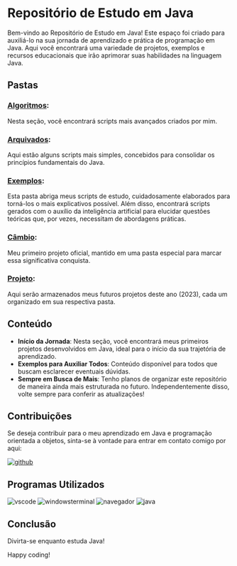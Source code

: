 # Repositório de Estudo em Java

Bem-vindo ao Repositório de Estudo em Java! Este espaço foi criado para auxiliá-lo na sua jornada de aprendizado e prática de programação em Java. Aqui você encontrará uma variedade de projetos, exemplos e recursos educacionais que irão aprimorar suas habilidades na linguagem Java.

## Pastas

### [**Algoritmos**](https://github.com/DiegoOliv07/Java2023/tree/main/Algoritmos):
Nesta seção, você encontrará scripts mais avançados criados por mim.

### [**Arquivados**](https://github.com/DiegoOliv07/Java2023/tree/main/Arquivados):
Aqui estão alguns scripts mais simples, concebidos para consolidar os princípios fundamentais do Java.

### [**Exemplos**](https://github.com/DiegoOliv07/Java2023/tree/main/Exemplos):
Esta pasta abriga meus scripts de estudo, cuidadosamente elaborados para torná-los o mais explicativos possível. Além disso, encontrará scripts gerados com o auxílio da inteligência artificial para elucidar questões teóricas que, por vezes, necessitam de abordagens práticas.

### [**Câmbio**](https://github.com/DiegoOliv07/Java2023/tree/main/Câmbio):
Meu primeiro projeto oficial, mantido em uma pasta especial para marcar essa significativa conquista.

### [**Projeto**](https://github.com/DiegoOliv07/Java2023/tree/main/Projeto):
Aqui serão armazenados meus futuros projetos deste ano (2023), cada um organizado em sua respectiva pasta.

## Conteúdo

- **Início da Jornada**: Nesta seção, você encontrará meus primeiros projetos desenvolvidos em Java, ideal para o início da sua trajetória de aprendizado.
- **Exemplos para Auxiliar Todos**: Conteúdo disponível para todos que buscam esclarecer eventuais dúvidas.
- **Sempre em Busca de Mais**: Tenho planos de organizar este repositório de maneira ainda mais estruturada no futuro. Independentemente disso, volte sempre para conferir as atualizações!

## Contribuições

Se deseja contribuir para o meu aprendizado em Java e programação orientada a objetos, sinta-se à vontade para entrar em contato comigo por aqui: 

[![github](https://img.shields.io/badge/GitHub-100000?style=for-the-badge&logo=github&logoColor=white)](https://github.com/DiegoOliv07)

## Programas Utilizados

![vscode](https://img.shields.io/badge/Visual_Studio_Code-0078D4?style=for-the-badge&logo=visual%20studio%20code&logoColor=white)
![windowsterminal](https://img.shields.io/badge/windows%20terminal-4D4D4D?style=for-the-badge&logo=windows%20terminal&logoColor=white)
![navegador](https://img.shields.io/badge/Microsoft_Edge-0078D7?style=for-the-badge&logo=Microsoft-edge&logoColor=white)
![java](https://img.shields.io/badge/Java-ED8B00?style=for-the-badge&logo=openjdk&logoColor=white)

## Conclusão

Divirta-se enquanto estuda Java!

Happy coding!
